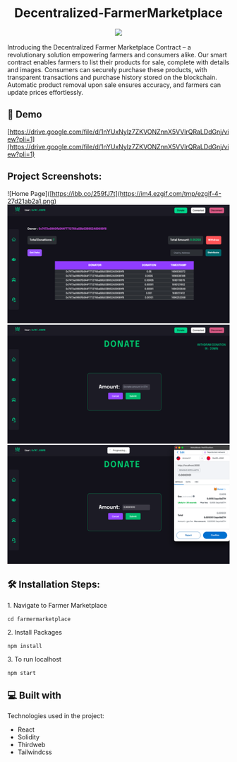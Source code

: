 <h1 align="center" id="title">Decentralized-FarmerMarketplace
</h1>

<p align="center"><img src="https://socialify.git.ci/Vishnu-014/Decentralized-FarmerMarketplace/image?description=1&descriptionEditable=&font=Source%20Code%20Pro&language=1&name=1&owner=1&theme=Dark"></p>

<p id="description">Introducing the Decentralized Farmer Marketplace Contract – a revolutionary solution empowering farmers and consumers alike. Our smart contract enables farmers to list their products for sale, complete with details and images. Consumers can securely purchase these products, with transparent transactions and purchase history stored on the blockchain. Automatic product removal upon sale ensures accuracy, and farmers can update prices effortlessly.</p>

<h2>🚀 Demo</h2>

[https://drive.google.com/file/d/1nYUxNylz7ZKVONZnnX5VVlrQRaLDdGnj/view?pli=1](https://drive.google.com/file/d/1nYUxNylz7ZKVONZnnX5VVlrQRaLDdGnj/view?pli=1)

<h2>Project Screenshots:</h2>

![Home Page]([https://ibb.co/259fJ7t](https://im4.ezgif.com/tmp/ezgif-4-27d21ab2a1.png)
![alt text](https://github.com/Vishnu-014/Charity-Donation-using-Blockchain/blob/main/charitydonation/screenshots/Screenshot%202023-07-26%20at%209.34.53%20AM.png)
![alt text](https://github.com/Vishnu-014/Charity-Donation-using-Blockchain/blob/main/charitydonation/screenshots/Screenshot%202023-07-26%20at%209.35.02%20AM.png)
![alt text](https://github.com/Vishnu-014/Charity-Donation-using-Blockchain/blob/main/charitydonation/screenshots/Screenshot%202023-07-26%20at%209.35.41%20AM.png)

<h2>🛠️ Installation Steps:</h2>

<p>1. Navigate to Farmer Marketplace</p>

```
cd farmermarketplace
```

<p>2. Install Packages</p>

```
npm install
```

<p>3. To run localhost</p>

```
npm start
```

<h2>💻 Built with</h2>

Technologies used in the project:

- React
- Solidity
- Thirdweb
- Tailwindcss
